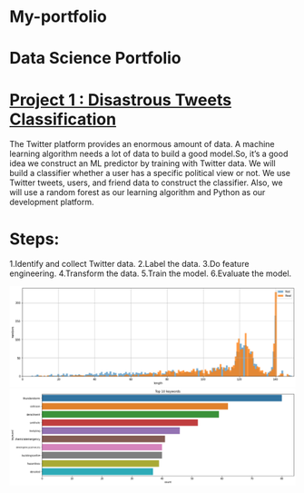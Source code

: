 # My-portfolio
# Data Science Portfolio
# [Project 1 : Disastrous Tweets Classification](https://github.com/Monitkumar/Tweets_classification_app)
The Twitter platform provides an enormous amount of data. A machine learning algorithm needs a lot of data to build a good model.So, it’s a good idea we construct an ML predictor by training with Twitter data.
We will build a classifier whether a user has a specific political view or not. We use Twitter tweets, users, and friend data to construct the classifier. Also, we will use a random forest as our learning algorithm and Python as our development platform.

# Steps:
1.Identify and collect Twitter data.
2.Label the data.
3.Do feature engineering.
4.Transform the data.
5.Train the model.
6.Evaluate the model.

![](/Images/upload1.png)
![](/Images/upload2.png)

